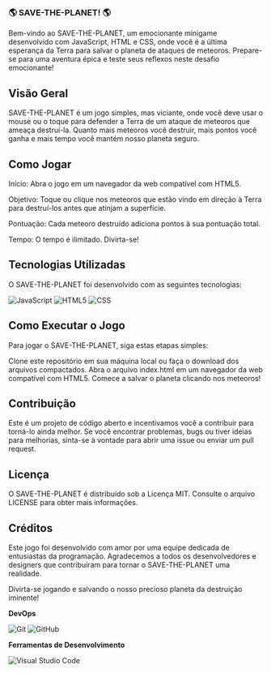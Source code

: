 <h3> 🌎 SAVE-THE-PLANET! 🌎 </h3>
Bem-vindo ao SAVE-THE-PLANET, um emocionante minigame desenvolvido com JavaScript, HTML e CSS, onde você é a última esperança da Terra para salvar o planeta de ataques de meteoros. Prepare-se para uma aventura épica e teste seus reflexos neste desafio emocionante!

## Visão Geral
SAVE-THE-PLANET é um jogo simples, mas viciante, onde você deve usar o mouse ou o toque para defender a Terra de um ataque de meteoros que ameaça destruí-la. Quanto mais meteoros você destruir, mais pontos você ganha e mais tempo você mantém nosso planeta seguro.

## Como Jogar
Início: Abra o jogo em um navegador da web compatível com HTML5.

Objetivo: Toque ou clique nos meteoros que estão vindo em direção à Terra para destruí-los antes que atinjam a superfície.

Pontuação: Cada meteoro destruído adiciona pontos à sua pontuação total.

Tempo: O tempo é ilimitado. Divirta-se!

## Tecnologias Utilizadas
O SAVE-THE-PLANET foi desenvolvido com as seguintes tecnologias:

  ![JavaScript](https://img.shields.io/badge/-JavaScript-333333?style=flat&logo=javascript)
  ![HTML5](https://img.shields.io/badge/-HTML5-333333?style=flat&logo=HTML5)
  ![CSS](https://img.shields.io/badge/-CSS-333333?style=flat&logo=CSS3&logoColor=1572B6)
  
## Como Executar o Jogo
Para jogar o SAVE-THE-PLANET, siga estas etapas simples:

Clone este repositório em sua máquina local ou faça o download dos arquivos compactados.
Abra o arquivo index.html em um navegador da web compatível com HTML5.
Comece a salvar o planeta clicando nos meteoros!

## Contribuição
Este é um projeto de código aberto e incentivamos você a contribuir para torná-lo ainda melhor. Se você encontrar problemas, bugs ou tiver ideias para melhorias, sinta-se à vontade para abrir uma issue ou enviar um pull request.

## Licença
O SAVE-THE-PLANET é distribuído sob a Licença MIT. Consulte o arquivo LICENSE para obter mais informações.

## Créditos
Este jogo foi desenvolvido com amor por uma equipe dedicada de entusiastas da programação. Agradecemos a todos os desenvolvedores e designers que contribuíram para tornar o SAVE-THE-PLANET uma realidade.

Divirta-se jogando e salvando o nosso precioso planeta da destruição iminente!

  **DevOps**

  ![Git](https://img.shields.io/badge/-Git-333333?style=flat&logo=git)
  ![GitHub](https://img.shields.io/badge/-GitHub-333333?style=flat&logo=github)
  
  **Ferramentas de Desenvolvimento**

  ![Visual Studio Code](https://img.shields.io/badge/-Visual%20Studio%20Code-333333?style=flat&logo=visual-studio-code&logoColor=007ACC)
